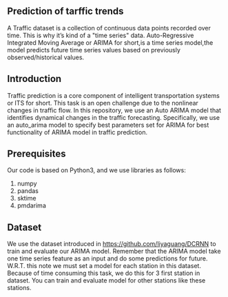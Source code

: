## Prediction of tarffic trends
A Traffic dataset is a collection of continuous data points recorded over time. This is why it’s kind of a "time series" data. 
Auto-Regressive Integrated Moving Average or ARIMA for short,is a time series model,the model predicts future time series values based on previously observed/historical values.

## Introduction
Traffic prediction is a core component of intelligent transportation systems or ITS for short.
This task is an open challenge due to the nonlinear changes in traffic flow. 
In this repository, we use an Auto ARIMA model that identifies dynamical changes in the traffic forecasting. 
Specifically, we use an auto_arima model to specify best parameters set for ARIMA for best functionality of ARIMA model in traffic prediction.

## Prerequisites
Our code is based on Python3, and we use libraries as follows:
1. numpy
2. pandas
3. sktime
4. pmdarima

## Dataset
We use the dataset introduced in  https://github.com/liyaguang/DCRNN to train and evaluate our ARIMA model.
Remember that the ARIMA model take one time series feature as an input and do some predictions for future. W.R.T. this note we must set a model for each station in this dataset.
Because of time consuming this task, we do this for 3 first station in dataset. You can train and evaluate model for other stations like these stations.
